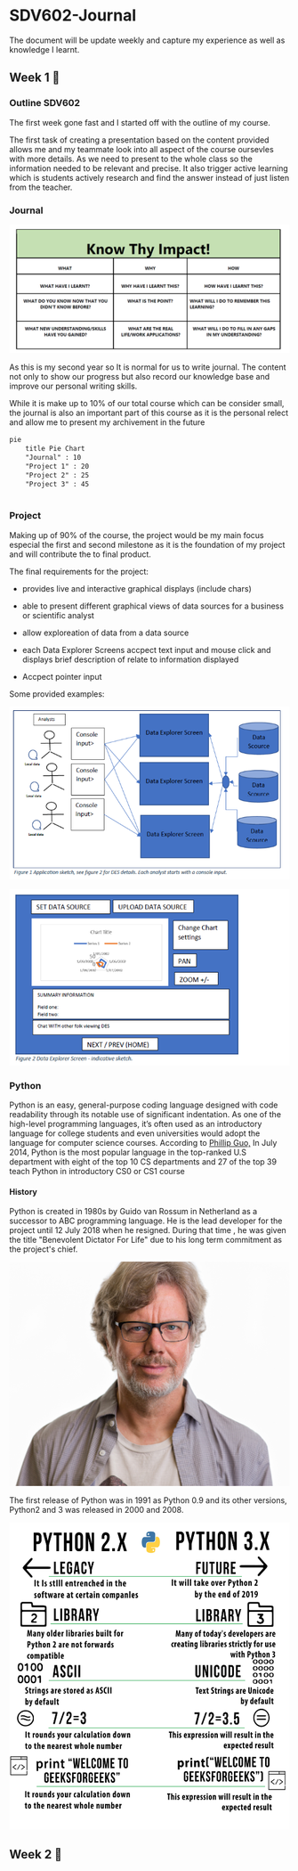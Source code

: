 # SDV602-Journal

The document will be update weekly and capture my experience as well as knowledge I learnt.

## Week 1 🥇

### Outline SDV602

The first week gone fast and I started off with the outline of my course. 

The first task of creating a presentation based on the content provided allows me and my teammate look into all aspect of the course oursevles with more details. As we need to present to the whole class so the information needed to be relevant and precise. It also trigger active learning which is students actively research and find the answer instead of just listen from the teacher.

### Journal

![what I need to write](./src/content.png)

As this is my second year so It is normal for us to write journal. The content not only to show our progress but also record our knowledge base and improve our personal writing skills.

While it is make up to 10% of our total course which can be consider small, the journal is also an important part of this course as it is the personal relect and allow me to present my archivement in the future
```mermaid
pie
    title Pie Chart
    "Journal" : 10
    "Project 1" : 20
    "Project 2" : 25
    "Project 3" : 45
 
```

### Project 

Making up of 90% of the course, the project would be my main focus especial the first and second milestone as it is the foundation of my project and will contribute the to final product.

The final requirements for the project:

- provides live and interactive graphical displays (include chars)

- able to present different graphical views of data sources for a business or scientific analyst

- allow exploreation of data from a data source

- each Data Explorer Screens accpect text input and mouse click and displays brief description of relate to information displayed

- Accpect pointer input 

Some provided examples:

![get data](./src/getdata.PNg)

![des](./src/DES.png)

### Python

Python is an easy, general-purpose coding language designed with code readability through its notable use of significant indentation. As one of the high-level programming languages, it’s often used as an introductory language for college students and even universities would adopt the language for computer science courses. According to [Phillip Guo,](https://cacm.acm.org/blogs/blog-cacm/176450-python-is-now-the-most-popular-introductory-teaching-language-at-top-us-universities/fulltext) In July 2014, Python is the most popular language in the top-ranked U.S department with eight of the top 10 CS departments and 27 of the top 39 teach Python in introductory CS0 or CS1 course

#### History

Python is created in 1980s by Guido van Rossum in Netherland as a successor to ABC programming language. He is  the lead developer for the project until 12 July 2018 when he resigned. During that time , he was given the title "Benevolent Dictator For Life" due to his long term commitment as the project's chief.

![Guido](./src/guido.jpg)

The first release of Python was in 1991 as Python 0.9 and its other versions, Python2 and 3 was released in 2000 and 2008.

![python 2 vs 3](./src/Python2_python3.jpg)

## Week 2 🥈

